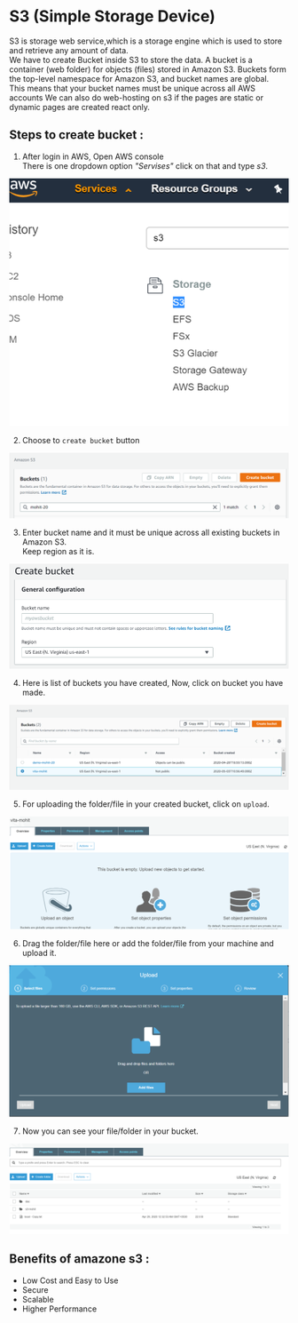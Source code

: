 # S3 (Simple Storage Device)

S3 is storage web service,which is a storage engine which is used to store and retrieve any amount of data.\
 We have to create Bucket inside S3 to store the data. A bucket is a container (web folder) for objects (files) stored in Amazon S3. Buckets form the top-level namespace for Amazon S3, and bucket names are global.\
  This means that your bucket names must be unique across all AWS accounts We can also do web-hosting on s3 if the pages are static or dynamic pages are created react only.

## Steps to create bucket :

1. After login in AWS, Open AWS console\
  There is one dropdown option *"Servises"* click on that and type *s3*.

  ![Image](1.png)

2. Choose to `create bucket` button

  ![Image](2.png)

3. Enter bucket name and it must be unique across all existing buckets in Amazon S3.\
Keep region as it is.


![Image](create.png)

4. Here is list of buckets you have created,  Now, click on bucket you have made.

![Image](3.png)

5. For uploading the folder/file in your created bucket, click on `upload`.

![Image](4.png)

6.  Drag the folder/file here or add the folder/file from your machine and upload it.

![Image](5.png)

7. Now you can see your file/folder in your bucket.

![Image](6.png)

## Benefits of amazone s3 :
- Low Cost and Easy to Use
- Secure
- Scalable
- Higher Performance
